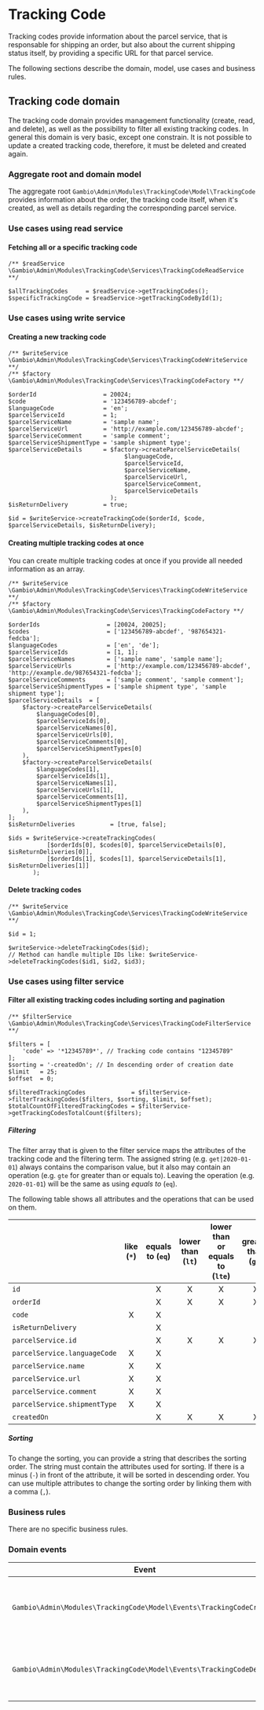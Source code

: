 # Tracking Code

Tracking codes provide information about the parcel service, that is responsable for shipping an order, but also about
the current shipping status itself, by providing a specific URL for that parcel service.

The following sections describe the domain, model, use cases and business rules.


## Tracking code domain

The tracking code domain provides management functionality (create, read, and delete), as well as the possibility to
filter all existing tracking codes. In general this domain is very basic, except one constrain. It is not possible
to update a created tracking code, therefore, it must be deleted and created again.


### Aggregate root and domain model

The aggregate root `Gambio\Admin\Modules\TrackingCode\Model\TrackingCode` provides information about the order,
the tracking code itself, when it's created, as well as details regarding the corresponding parcel service.


### Use cases using read service


#### Fetching all or a specific tracking code

```
/** $readService \Gambio\Admin\Modules\TrackingCode\Services\TrackingCodeReadService **/

$allTrackingCodes     = $readService->getTrackingCodes();
$specificTrackingCode = $readService->getTrackingCodeById(1);
```


### Use cases using write service


#### Creating a new tracking code

```
/** $writeService \Gambio\Admin\Modules\TrackingCode\Services\TrackingCodeWriteService **/
/** $factory \Gambio\Admin\Modules\TrackingCode\Services\TrackingCodeFactory **/

$orderId                   = 20024;
$code                      = '123456789-abcdef';
$languageCode              = 'en';
$parcelServiceId           = 1;
$parcelServiceName         = 'sample name';
$parcelServiceUrl          = 'http://example.com/123456789-abcdef';
$parcelServiceComment      = 'sample comment';
$parcelServiceShipmentType = 'sample shipment type';
$parcelServiceDetails      = $factory->createParcelServiceDetails(
                                 $languageCode,
                                 $parcelServiceId,
                                 $parcelServiceName,
                                 $parcelServiceUrl,
                                 $parcelServiceComment,
                                 $parcelServiceDetails
                             );
$isReturnDelivery          = true;

$id = $writeService->createTrackingCode($orderId, $code, $parcelServiceDetails, $isReturnDelivery);
```


#### Creating multiple tracking codes at once

You can create multiple tracking codes at once if you provide all needed information as an array.

```
/** $writeService \Gambio\Admin\Modules\TrackingCode\Services\TrackingCodeWriteService **/
/** $factory \Gambio\Admin\Modules\TrackingCode\Services\TrackingCodeFactory **/

$orderIds                   = [20024, 20025];
$codes                      = ['123456789-abcdef', '987654321-fedcba'];
$languageCodes              = ['en', 'de'];
$parcelServiceIds           = [1, 1];
$parcelServiceNames         = ['sample name', 'sample name'];
$parcelServiceUrls          = ['http://example.com/123456789-abcdef', 'http://example.de/987654321-fedcba'];
$parcelServiceComments      = ['sample comment', 'sample comment'];
$parcelServiceShipmentTypes = ['sample shipment type', 'sample shipment type'];
$parcelServiceDetails  = [
    $factory->createParcelServiceDetails(
        $languageCodes[0],
        $parcelServiceIds[0],
        $parcelServiceNames[0],
        $parcelServiceUrls[0],
        $parcelServiceComments[0],
        $parcelServiceShipmentTypes[0]
    ),
    $factory->createParcelServiceDetails(
        $languageCodes[1],
        $parcelServiceIds[1],
        $parcelServiceNames[1],
        $parcelServiceUrls[1],
        $parcelServiceComments[1],
        $parcelServiceShipmentTypes[1]
    ),
];
$isReturnDeliveries          = [true, false];

$ids = $writeService->createTrackingCodes(
           [$orderIds[0], $codes[0], $parcelServiceDetails[0], $isReturnDeliveries[0]],
           [$orderIds[1], $codes[1], $parcelServiceDetails[1], $isReturnDeliveries[1]]
       );
```


#### Delete tracking codes

```
/** $writeService \Gambio\Admin\Modules\TrackingCode\Services\TrackingCodeWriteService **/

$id = 1;

$writeService->deleteTrackingCodes($id);
// Method can handle multiple IDs like: $writeService->deleteTrackingCodes($id1, $id2, $id3);
```


### Use cases using filter service


#### Filter all existing tracking codes including sorting and pagination

```
/** $filterService \Gambio\Admin\Modules\TrackingCode\Services\TrackingCodeFilterService **/

$filters = [
    'code' => '*12345789*', // Tracking code contains "12345789"
];
$sorting = '-createdOn'; // In descending order of creation date
$limit   = 25;
$offset  = 0;

$filteredTrackingCodes             = $filterService->filterTrackingCodes($filters, $sorting, $limit, $offset);
$totalCountOfFilteredTrackingCodes = $filterService->getTrackingCodesTotalCount($filters);
```


##### Filtering

The filter array that is given to the filter service maps the attributes of the tracking code and the filtering term.
The assigned string (e.g. `get|2020-01-01`) always contains the comparison value, but it also may contain an
operation (e.g. `gte` for greater than or equals to). Leaving the operation (e.g. `2020-01-01`) will be the same
as using *equals to* (`eq`).

The following table shows all attributes and the operations that can be used on them.


|   | like (`*`) | equals to (`eq`) | lower than (`lt`) | lower than or equals to (`lte`) | greater than (`gt`) | greater than or equals to (`gte`) |
|---|:---:|:---:|:---:|:---:|:---:|:---:|
| `id`                          |   | X | X | X | X | X |
| `orderId`                     |   | X | X | X | X | X |
| `code`                        | X | X |   |   |   |   |
| `isReturnDelivery`            |   | X |   |   |   |   |
| `parcelService.id`            |   | X | X | X | X | X |
| `parcelService.languageCode`  | X | X |   |   |   |   |
| `parcelService.name`          | X | X |   |   |   |   |
| `parcelService.url`           | X | X |   |   |   |   |
| `parcelService.comment`       | X | X |   |   |   |   |
| `parcelService.shipmentType`  | X | X |   |   |   |   |
| `createdOn`                   |   | X | X | X | X | X |


##### Sorting

To change the sorting, you can provide a string that describes the sorting order. The string must contain the
attributes used for sorting. If there is a minus (`-`) in front of the attribute, it will be sorted in descending
order. You can use multiple attributes to change the sorting order by linking them with a comma (`,`).


### Business rules

There are no specific business rules.


### Domain events

| Event | Description |
| ----- | ----------- |
| `Gambio\Admin\Modules\TrackingCode\Model\Events\TrackingCodeCreated`             | Will be raised if a tracking code has been created. |
| `Gambio\Admin\Modules\TrackingCode\Model\Events\TrackingCodeDeleted`             | Will be raised if a tracking code has been removed. |